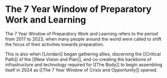 # The 7 Year Window of Preparatory Work and Learning

The 7 Year Window of Preparatory Work and Learning refers to the period from 2017 to 2023, when many people around the world were called to shift the focus of their activities towards preparation. 

This is also when [[Jordan]] began gathering allies, discerning the [[Critical Path]] of the [[New Vision and Plan]], and co-creating the backbone of infrastructure and technology required for [[The Body]] to begin assembling itself in 2024 as [[The 7 Year Window of Crisis and Opportunity]] opened. 

